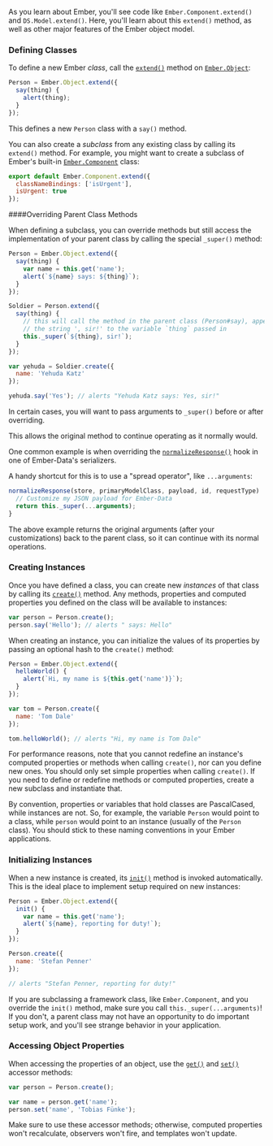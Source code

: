 As you learn about Ember, you'll see code like `Ember.Component.extend()` and
`DS.Model.extend()`. Here, you'll learn about this `extend()` method, as well
as other major features of the Ember object model.

### Defining Classes

To define a new Ember _class_, call the [`extend()`][1] method on
[`Ember.Object`][2]:

[1]: http://emberjs.com/api/classes/Ember.Object.html#method_extend
[2]: http://emberjs.com/api/classes/Ember.Object.html

```javascript
Person = Ember.Object.extend({
  say(thing) {
    alert(thing);
  }
});
```

This defines a new `Person` class with a `say()` method.

You can also create a _subclass_ from any existing class by calling
its `extend()` method. For example, you might want to create a subclass
of Ember's built-in [`Ember.Component`][1] class:

[1]: http://emberjs.com/api/classes/Ember.Component.html

```app/components/todo-item.js
export default Ember.Component.extend({
  classNameBindings: ['isUrgent'],
  isUrgent: true
});
```

####Overriding Parent Class Methods

When defining a subclass, you can override methods but still access the
implementation of your parent class by calling the special `_super()`
method:

```javascript
Person = Ember.Object.extend({
  say(thing) {
    var name = this.get('name');
    alert(`${name} says: ${thing}`);
  }
});

Soldier = Person.extend({
  say(thing) {
    // this will call the method in the parent class (Person#say), appending
    // the string ', sir!' to the variable `thing` passed in
    this._super(`${thing}, sir!`);
  }
});

var yehuda = Soldier.create({
  name: 'Yehuda Katz'
});

yehuda.say('Yes'); // alerts "Yehuda Katz says: Yes, sir!"
```

In certain cases, you will want to pass arguments to `_super()` before or after overriding.

This allows the original method to continue operating as it normally would.

One common example is when overriding the [`normalizeResponse()`][3] hook in one of Ember-Data's serializers.

A handy shortcut for this is to use a "spread operator", like `...arguments`:

[3]: http://emberjs.com/api/data/classes/DS.JSONAPISerializer.html#method_normalizeResponse

```javascript
normalizeResponse(store, primaryModelClass, payload, id, requestType)  {
  // Customize my JSON payload for Ember-Data
  return this._super(...arguments);
}
```

The above example returns the original arguments (after your customizations) back to the parent class, so it can continue with its normal operations.

### Creating Instances

Once you have defined a class, you can create new _instances_ of that
class by calling its [`create()`][1] method. Any methods, properties and
computed properties you defined on the class will be available to
instances:

[1]: http://emberjs.com/api/classes/Ember.Object.html#method_create

```javascript
var person = Person.create();
person.say('Hello'); // alerts " says: Hello"
```

When creating an instance, you can initialize the values of its properties
by passing an optional hash to the `create()` method:

```javascript
Person = Ember.Object.extend({
  helloWorld() {
    alert(`Hi, my name is ${this.get('name')}`);
  }
});

var tom = Person.create({
  name: 'Tom Dale'
});

tom.helloWorld(); // alerts "Hi, my name is Tom Dale"
```

For performance reasons, note that you cannot redefine an instance's
computed properties or methods when calling `create()`, nor can you
define new ones. You should only set simple properties when calling
`create()`. If you need to define or redefine methods or computed
properties, create a new subclass and instantiate that.

By convention, properties or variables that hold classes are
PascalCased, while instances are not. So, for example, the variable
`Person` would point to a class, while `person` would point to an instance
(usually of the `Person` class). You should stick to these naming
conventions in your Ember applications.

### Initializing Instances

When a new instance is created, its [`init()`][1] method is invoked
automatically. This is the ideal place to implement setup required on new
instances:

[1]: http://emberjs.com/api/classes/Ember.Object.html#method_init

```js
Person = Ember.Object.extend({
  init() {
    var name = this.get('name');
    alert(`${name}, reporting for duty!`);
  }
});

Person.create({
  name: 'Stefan Penner'
});

// alerts "Stefan Penner, reporting for duty!"
```

If you are subclassing a framework class, like `Ember.Component`, and you
override the `init()` method, make sure you call `this._super(...arguments)`!
If you don't, a parent class may not have an opportunity to do important
setup work, and you'll see strange behavior in your application.

### Accessing Object Properties

When accessing the properties of an object, use the [`get()`][1]
and [`set()`][2] accessor methods:

[1]: http://emberjs.com/api/classes/Ember.Object.html#method_get
[2]: http://emberjs.com/api/classes/Ember.Object.html#method_set

```js
var person = Person.create();

var name = person.get('name');
person.set('name', 'Tobias Fünke');
```

Make sure to use these accessor methods; otherwise, computed properties won't
recalculate, observers won't fire, and templates won't update.
